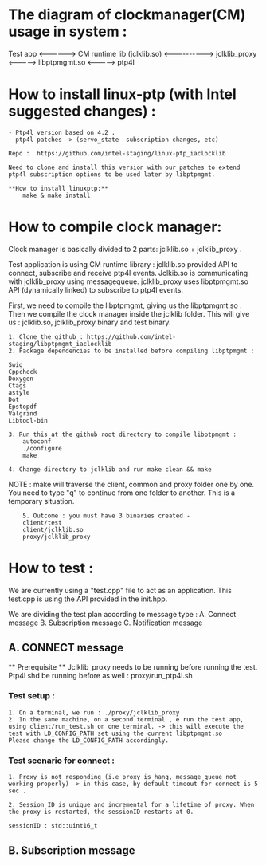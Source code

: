 <!-- SPDX-License-Identifier: GFDL-1.3-no-invariants-or-later
     SPDX-FileCopyrightText: Copyright © 2024 Intel Corporation. All rights reserved. -->
# The diagram of clockmanager(CM)  usage in system : 

Test app <------> CM runtime lib (jclklib.so) <----------> jclklib_proxy <-----> libptpmgmt.so <-----> ptp4l

# How to install linux-ptp (with Intel suggested changes) :

	- Ptp4l version based on 4.2 .
	- ptp4l patches -> (servo_state  subscription changes, etc)
	
	Repo :  https://github.com/intel-staging/linux-ptp_iaclocklib
	
	Need to clone and install this version with our patches to extend ptp4l subscription options to be used later by libptpmgmt.
	
	**How to install linuxptp:** 
        make & make install                         


# How to compile clock manager:

Clock manager is basically divided to 2 parts: jclklib.so + jclklib_proxy . 

Test application is using CM runtime library : jclklib.so provided API to connect, subscribe and receive ptp4l events. Jclkib.so is communicating with jclklib_proxy using messagequeue. jclklib_proxy uses  libptpmgmt.so API (dynamically linked) to subscribe to ptp4l events.

First, we need to compile the libptpmgmt, giving us the libptpmgmt.so .
Then we compile the clock manager inside the jclklib folder. This will give us : jclklib.so, jclklib_proxy binary and  test binary. 

	1. Clone the github : https://github.com/intel-staging/libptpmgmt_iaclocklib
	2. Package dependencies to be installed before compiling libptpmgmt :

	Swig
	Cppcheck
	Doxygen
	Ctags
	astyle
	Dot
	Epstopdf
	Valgrind
	Libtool-bin
	
	3. Run this at the github root directory to compile libptpmgmt :
		autoconf
		./configure
		make
		
	4. Change directory to jclklib and run make clean && make
	
NOTE :  make will traverse the client, common and proxy folder one by one. You need to type "q" to continue from one folder to another. This is a temporary situation. 

        5. Outcome : you must have 3 binaries created - 
		client/test
		client/jclklib.so
		proxy/jclklib_proxy 

# How to test :

We are currently using a "test.cpp" file to act as an application. This test.cpp is using the API provided in the init.hpp.

We are dividing the test plan according to message type :
	A. Connect message
	B. Subscription message
	C. Notification message
		
		
##	A. CONNECT message 

** Prerequisite ** 
Jclklib_proxy needs to be running before running the test. 
Ptp4l shd be running before as well :  proxy/run_ptp4l.sh

### Test setup : 

	1. On a terminal, we run : ./proxy/jclklib_proxy 
	2. In the same machine, on a second terminal , e run the test app, using client/run_test.sh on one terminal. -> this will execute the test with LD_CONFIG_PATH set using the current libptpmgmt.so 
	Please change the LD_CONFIG_PATH accordingly. 
	
### Test scenario for connect :

	1. Proxy is not responding (i.e proxy is hang, message queue not working properly) -> in this case, by default timeout for connect is 5 sec . 

	2. Session ID is unique and incremental for a lifetime of proxy. When the proxy is restarted, the sessionID restarts at 0.  
	
	sessionID : std::uint16_t
	
##	B. Subscription message 




